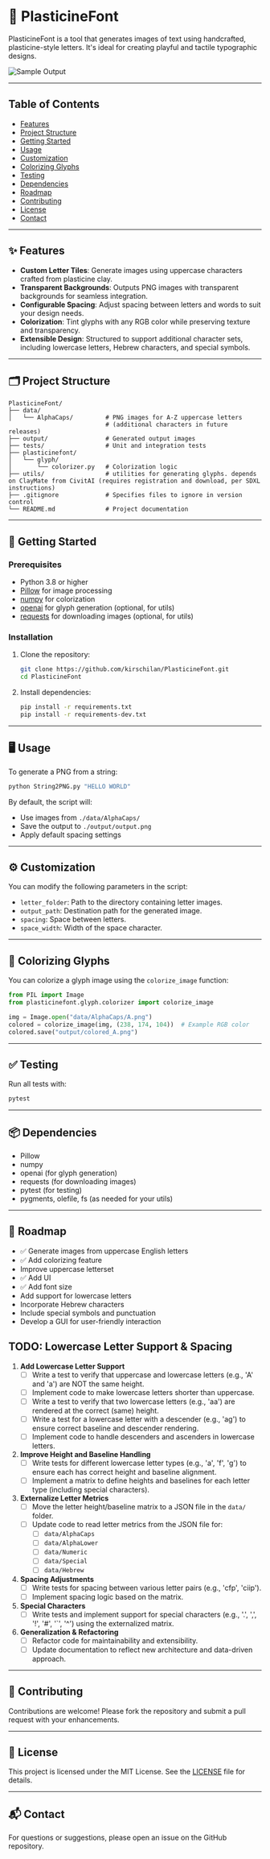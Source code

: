 # 🧱 PlasticineFont

PlasticineFont is a tool that generates images of text using handcrafted, plasticine-style letters. It's ideal for creating playful and tactile typographic designs.

![Sample Output](output/sample_output.png)

---

## Table of Contents

- [Features](#features)
- [Project Structure](#project-structure)
- [Getting Started](#getting-started)
- [Usage](#usage)
- [Customization](#customization)
- [Colorizing Glyphs](#colorizing-glyphs)
- [Testing](#testing)
- [Dependencies](#dependencies)
- [Roadmap](#roadmap)
- [Contributing](#contributing)
- [License](#license)
- [Contact](#contact)

---

## ✨ Features

- **Custom Letter Tiles**: Generate images using uppercase characters crafted from plasticine clay.
- **Transparent Backgrounds**: Outputs PNG images with transparent backgrounds for seamless integration.
- **Configurable Spacing**: Adjust spacing between letters and words to suit your design needs.
- **Colorization**: Tint glyphs with any RGB color while preserving texture and transparency.
- **Extensible Design**: Structured to support additional character sets, including lowercase letters, Hebrew characters, and special symbols.

---

## 🗂️ Project Structure

```
PlasticineFont/
├── data/
│   └── AlphaCaps/         # PNG images for A-Z uppercase letters
                           # (additional characters in future releases) 
├── output/                # Generated output images
├── tests/                 # Unit and integration tests
├── plasticinefont/
│   └── glyph/
│       └── colorizer.py   # Colorization logic
├── utils/                 # utilities for generating glyphs. depends on ClayMate from CivitAI (requires registration and download, per SDXL instructions)
├── .gitignore             # Specifies files to ignore in version control
└── README.md              # Project documentation
```

---

## 🚀 Getting Started

### Prerequisites

- Python 3.8 or higher
- [Pillow](https://python-pillow.org/) for image processing
- [numpy](https://numpy.org/) for colorization
- [openai](https://pypi.org/project/openai/) for glyph generation (optional, for utils)
- [requests](https://pypi.org/project/requests/) for downloading images (optional, for utils)

### Installation

1. Clone the repository:
   ```bash
   git clone https://github.com/kirschilan/PlasticineFont.git
   cd PlasticineFont
   ```

2. Install dependencies:
   ```bash
   pip install -r requirements.txt
   pip install -r requirements-dev.txt
   ```

---

## 🖥️ Usage

To generate a PNG from a string:
```bash
python String2PNG.py "HELLO WORLD"
```

By default, the script will:
- Use images from `./data/AlphaCaps/`
- Save the output to `./output/output.png`
- Apply default spacing settings

---

## ⚙️ Customization

You can modify the following parameters in the script:
- `letter_folder`: Path to the directory containing letter images.
- `output_path`: Destination path for the generated image.
- `spacing`: Space between letters.
- `space_width`: Width of the space character.

---

## 🎨 Colorizing Glyphs

You can colorize a glyph image using the `colorize_image` function:

```python
from PIL import Image
from plasticinefont.glyph.colorizer import colorize_image

img = Image.open("data/AlphaCaps/A.png")
colored = colorize_image(img, (238, 174, 104))  # Example RGB color
colored.save("output/colored_A.png")
```

---

## ✅ Testing

Run all tests with:
```bash
pytest
```

---

## 📦 Dependencies

- Pillow
- numpy
- openai (for glyph generation)
- requests (for downloading images)
- pytest (for testing)
- pygments, olefile, fs (as needed for your utils)

---

## 📌 Roadmap

- ✅ Generate images from uppercase English letters
- ✅ Add colorizing feature
- Improve uppercase letterset
- ✅ Add UI
- ✅ Add font size
- Add support for lowercase letters
- Incorporate Hebrew characters
- Include special symbols and punctuation
- Develop a GUI for user-friendly interaction

## TODO: Lowercase Letter Support & Spacing

1. **Add Lowercase Letter Support**
   - [ ] Write a test to verify that uppercase and lowercase letters (e.g., 'A' and 'a') are NOT the same height.
   - [ ] Implement code to make lowercase letters shorter than uppercase.
   - [ ] Write a test to verify that two lowercase letters (e.g., 'aa') are rendered at the correct (same) height.
   - [ ] Write a test for a lowercase letter with a descender (e.g., 'ag') to ensure correct baseline and descender rendering.
   - [ ] Implement code to handle descenders and ascenders in lowercase letters.

2. **Improve Height and Baseline Handling**
   - [ ] Write tests for different lowercase letter types (e.g., 'a', 'f', 'g') to ensure each has correct height and baseline alignment.
   - [ ] Implement a matrix to define heights and baselines for each letter type (including special characters).

3. **Externalize Letter Metrics**
   - [ ] Move the letter height/baseline matrix to a JSON file in the `data/` folder.
   - [ ] Update code to read letter metrics from the JSON file for:
     - [ ] `data/AlphaCaps`
     - [ ] `data/AlphaLower`
     - [ ] `data/Numeric`
     - [ ] `data/Special`
     - [ ] `data/Hebrew`

4. **Spacing Adjustments**
   - [ ] Write tests for spacing between various letter pairs (e.g., 'cfp', 'ciip').
   - [ ] Implement spacing logic based on the matrix.

5. **Special Characters**
   - [ ] Write tests and implement support for special characters (e.g., '.', ',', '!', '#', '`', '^') using the externalized matrix.

6. **Generalization & Refactoring**
   - [ ] Refactor code for maintainability and extensibility.
   - [ ] Update documentation to reflect new architecture and data-driven approach.

---

## 🤝 Contributing

Contributions are welcome! Please fork the repository and submit a pull request with your enhancements.

---

## 📄 License

This project is licensed under the MIT License. See the [LICENSE](LICENSE) file for details.

---

## 📬 Contact

For questions or suggestions, please open an issue on the GitHub repository.

